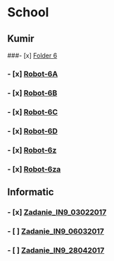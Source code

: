 # School

## Kumir
###- [x] [Folder 6](../master/Kumir/Final/6)
### - [x] [Robot-6A](../master/Kumir/Final/6/robot-6A.kum)
### - [x] [Robot-6B](../master/Kumir/Final/6/robot-6B.kum)
### - [x] [Robot-6C](../master/Kumir/Final/6/robot-6C.kum)
### - [x] [Robot-6D](../master/Kumir/Final/6/robot-6D.kum)
### - [x] [Robot-6z](../master/Kumir/Final/6/robot-6z.kum)
### - [x] [Robot-6za](../master/Kumir/Final/6/robot-z6a.kum)

## Informatic
### - [x] [Zadanie_IN9_03022017](../master/Oge/Informatics/Answers/Zadanie_IN9_03022017.pdf)
### - [ ] [Zadanie_IN9_06032017](../master/Oge/Informatics/Answers/Zadanie_IN9_06032017.pdf)
### - [ ] [Zadanie_IN9_28042017](../master/Oge/Informatics/Answers/Zadanie_IN9_28042017.pdf)
